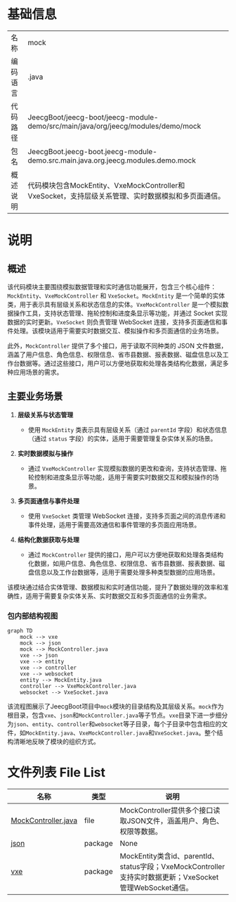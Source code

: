 # 基础信息

|      |      |
|------|------|
| 名称 | mock |
| 编码语言 | .java |
| 代码路径 | JeecgBoot/jeecg-boot/jeecg-module-demo/src/main/java/org/jeecg/modules/demo/mock |
| 包名 | JeecgBoot.jeecg-boot.jeecg-module-demo.src.main.java.org.jeecg.modules.demo.mock |
| 概述说明 | 代码模块包含MockEntity、VxeMockController和VxeSocket，支持层级关系管理、实时数据模拟和多页面通信。 |

# 说明

## 概述

该代码模块主要围绕模拟数据管理和实时通信功能展开，包含三个核心组件：`MockEntity`、`VxeMockController` 和 `VxeSocket`。`MockEntity` 是一个简单的实体类，用于表示具有层级关系和状态信息的实体。`VxeMockController` 是一个模拟数据操作工具，支持状态管理、拖轮控制和进度条显示等功能，并通过 Socket 实现数据的实时更新。`VxeSocket` 则负责管理 WebSocket 连接，支持多页面通信和事件处理。该模块适用于需要实时数据交互、模拟操作和多页面通信的业务场景。

此外，`MockController` 提供了多个接口，用于读取不同种类的 JSON 文件数据，涵盖了用户信息、角色信息、权限信息、省市县数据、报表数据、磁盘信息以及工作台数据等。通过这些接口，用户可以方便地获取和处理各类结构化数据，满足多种应用场景的需求。

## 主要业务场景

1. **层级关系与状态管理**  
   - 使用 `MockEntity` 类表示具有层级关系（通过 `parentId` 字段）和状态信息（通过 `status` 字段）的实体，适用于需要管理复杂实体关系的场景。

2. **实时数据模拟与操作**  
   - 通过 `VxeMockController` 实现模拟数据的更改和查询，支持状态管理、拖轮控制和进度条显示等功能，适用于需要实时数据交互和模拟操作的场景。

3. **多页面通信与事件处理**  
   - 使用 `VxeSocket` 类管理 WebSocket 连接，支持多页面之间的消息传递和事件处理，适用于需要高效通信和事件管理的多页面应用场景。

4. **结构化数据获取与处理**  
   - 通过 `MockController` 提供的接口，用户可以方便地获取和处理各类结构化数据，如用户信息、角色信息、权限信息、省市县数据、报表数据、磁盘信息以及工作台数据等，适用于需要处理多种类型数据的应用场景。

该模块通过结合实体管理、数据模拟和实时通信功能，提升了数据处理的效率和准确性，适用于需要复杂实体关系、实时数据交互和多页面通信的业务需求。


### 包内部结构视图

```mermaid
graph TD
    mock --> vxe
    mock --> json
    mock --> MockController.java
    vxe --> json
    vxe --> entity
    vxe --> controller
    vxe --> websocket
    entity --> MockEntity.java
    controller --> VxeMockController.java
    websocket --> VxeSocket.java
```

该流程图展示了JeecgBoot项目中`mock`模块的目录结构及其层级关系。`mock`作为根目录，包含`vxe`、`json`和`MockController.java`等子节点。`vxe`目录下进一步细分为`json`、`entity`、`controller`和`websocket`等子目录，每个子目录中包含相应的文件，如`MockEntity.java`、`VxeMockController.java`和`VxeSocket.java`。整个结构清晰地反映了模块的组织方式。

# 文件列表 File List

| 名称   | 类型  | 说明 |
|-------|------|-------------|
| [MockController.java](MockController.md) | file | MockController提供多个接口读取JSON文件，涵盖用户、角色、权限等数据。 |
| [json](json/_module.md) | package | None |
| [vxe](vxe/_module.md) | package | MockEntity类含id、parentId、status字段；VxeMockController支持实时数据更新；VxeSocket管理WebSocket通信。 |


